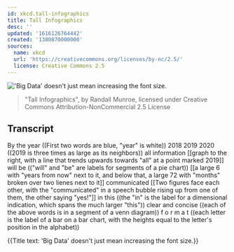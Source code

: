 ```yaml
---
id: xkcd.tall-infographics
title: Tall Infographics
desc: ''
updated: '1616126764442'
created: '1380870000000'
sources:
  name: xkcd
  url: 'https://creativecommons.org/licenses/by-nc/2.5/'
  license: Creative Commons 2.5
---
```

!['Big Data' doesn't just mean increasing the font size.](https://imgs.xkcd.com/comics/tall_infographics.png)
> "Tall Infographics", by Randall Munroe, licensed under Creative Commons Attribution-NonCommercial 2.5 License

## Transcript
By the year
((First two words are blue, "year" is white))
2018 2019 2020
((2019 is three times as large as its neighbors))
all information
[[graph to the right, with a line that trends upwards towards "all" at a point marked 2019]]
will be
(("will" and "be" are labels for segments of a pie chart))
[[a large 6 with "years from now" next to it, and below that, a large 72 with "months" broken over two lienes next to it]]
communicated
[[Two figures face each other, with the "communicated" in a speech bubble rising up from one of them, the other saying "yes!"]]
in this
((the "in" is the label for a dimensional indication, which spans the much larger "this"))
clear and concise
((each of the above words is in a segment of a venn diagram))
f o r m a t
((each letter is the label of a bar on a bar chart, with the heights equal to the letter's position in the alphabet))

{{Title text: 'Big Data' doesn't just mean increasing the font size.}}
